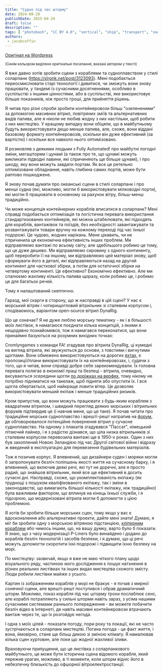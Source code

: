 ```yaml
---
title: "Судно під час шторму"
date: 2024-08-20
publishDate: 2025-04-29
draft: false
description: ""
tags: [ "photobash", "CC BY 4.0", "vertical", "ship", "transport", "sea", "wind turbine", "weather"]
authors:
 - jacobcoffin
---
```


[Оригінал на Wordpress](https://jacobcoffinwrites.wordpress.com/2024/08/20/ship-in-a-storm/)

<sub>(Синім кольором виділено оригінальні посилання, вказані автором у тексті)

Я вже давно хотів зробити сцени з кораблями та судноплавством у стилі соларпанк (https://slrpnk.net/post/3123093). Мені подобається переосмислювати старі технології і дивитися, чи зможуть вони знову працювати, у тандемі із сучасними досягненнями, особливо в суспільстві з іншими цінностями, або в суспільстві, яке використовує більше показників, ніж просто гроші, для прийняття рішень.

Я читав про різні спроби зробити контейнеровози більш "озелененими" за допомогою масивних вітрил, повітряних зміїв та альтернативних видів палива, але я ніколи не любив жодну з них настільки, щоб робити з них мистецтво. У кращому випадку вони обіцяли, що в майбутньому будуть використовувати дещо менше палива, але, схоже, вони віддані базовому формату контейнеровозів, оскільки він дуже ефективний (за вартістю) і оскільки все навколо нього оптимізовано.

Я розмовляв з деякими людьми з Fully Automated! про майбутні погодні зміни, мегашторми і цунамі (а також про те, що цунамі можуть викликати підводні лавини, які спричиняють ще більше цунамі), і про шкоду, яку вони можуть завдати портам. Як все це ретельно оптимізоване обладнання, навіть глибина самих портів, може бути раптово пошкоджене.

Я знову почав думати про океанські сцени в стилі соларпанк і про менші судна (які, можливо, могли б використовувати мілководні порти), які могли б працювати в основному за рахунок вітру, більш-менш традиційно.

Чи може концепція контейнерних кораблів вписатися в соларпанк? Мені справді подобається оптимізація та логістична перевага використання стандартизованих контейнерів, які можна штабелювати, які підходять для кораблів, вантажівок та поїздів, без необхідності завантажувати та розвантажувати товари вручну на кожному переході під час їхньої подорожі. Це чудово, жодних нарікань. Мене цікавить, чи не спричинила ця економічна ефективність інших проблем. Ми відправляємо вантажі по всьому світу, але здебільшого робимо це тому, що це дуже дешево. Ми відправляємо сировину з одного континенту, щоб переробити її на іншому, ми відправляємо цей матеріал знову, щоб сформувати його в деталі, які відправляються назад на другий континент для часткової збірки, а потім для остаточної збірки на четвертому континенті. Це ефективно? Економічно ефективно. Але ми спалюємо жахливу кількість палива щоразу, коли робимо це, і робимо це для багатьох речей.

Тому я налаштований скептично.

Гаразд, мої скарги в сторону, що ж насправді в цій сцені? У нас є морський вітряк і чотирищогловий вітрильник зі сталевим корпусом і, сподіваємось, варіантом open-source вітрил DynaRig.

Що це означає? Я не дуже люблю морську тематику - як і в більшості моїх листівок, я намагаюся поєднати кілька концепцій, з якими я нещодавно познайомився, тож я намагався переконатися, що вони принаймні базуються на розумних вихідних точках:

Cromlyngames з команди FA! згадував про вітрила DynaRig, ці кумедні на вигляд вітрила, які звужуються до основи, з товстими і вигнутими щоглами. Вони обмежено використовуються на дорогих [яхтах](https://www.dykstra-na.nl/designs/wasp-ecoliner/), є пропозиції/плани використовувати їх на контейнеровозах, і, судячи з того, що я читав, вони справді добре себе зарекомендували. Їх головна перевага полягає в економії праці та безпеці - вітрила, очевидно, висуваються зсередини щогли [по доріжках на верфях](https://www.youtube.com/watch?v=KZoS93qkZHw), тому нікому не потрібно підніматися на такелаж, щоб підняти або опустити їх. І вся щогла обертається, щоб найкраще ловити вітер. Це дозволяє використовувати менший екіпаж і менше традиційних ризиків.

Кром припустив, що вони можуть працювати з будь-яким кораблем з квадратним вітрилом, і швидкий перегляд деяких морських і вітрильних форумів підтвердив це (і навчив мене, що це таке). Я почав читати про традиційне морське судноплавство і врешті-решт натрапив на [форум](https://forums.sailinganarchy.com/threads/cargo-sailing-ships.238388/), де обговорювалося потенційне повернення вітрил у сучасне судноплавство. На одному з плакатів згадувався "Пассат", німецький літаючий лайнер, і я з радістю дізнався, що ціла низка вітрильників зі сталевим корпусом перевозила вантажі ще в 1950-х роках. Один з них був захоплений Новою Зеландією під час Другої світової війни і відразу ж введений в експлуатацію для перевезення будівельних матеріалів.

Тож я позичив корпус. Я впевнений, що дизайнери суден і моряки могли б запропонувати безліч поліпшень якості життя на сучасному барку, і я впевнений, що включив деякі речі, які тут не доречні, але я просто радий, що знайшов вітрильник, який все ще ефективний в досить сучасні дні. Насправді, схоже, що укомплектованість екіпажу (як труднощі з пошуком кваліфікованого екіпажу, так і зміни в законодавстві, що вимагають більшої кількості екіпажу, ніж традиційно) була важливим фактором, що вплинув на кінець їхньої служби, і я підозрюю, що модернізовані вітрила могли б допомогти з цією проблемою.

Я хотів би зробити більше морських сцен, тому якщо у вас є вдосконалення або альтернативні проекти, дайте мені знати! Думаю, я міг би зробити одну з морською вітряною підстанцією, [кліперним кораблем](https://www.bairdmaritime.com/shipping/dry-cargo/vessel-review-grain-de-sail-ii-french-transport-companys-cargo-sailship-built-for-trans-atlantic-crossings) або чимось іншим, що, на вашу думку, варто було б показати. Я знаю, що з часу модернізації P-Liners було винайдено і додано до кораблів безліч технологій і засобів безпеки, і я думаю, що ці речі можуть допомогти скоротити їхні подорожі і підвищити їхню безпеку на морі.

По мистецтву: зазвичай, якщо я вже не маю чіткого плану щодо візуального ряду, частиною мого дослідження є пошук натхнення в різних реальних листівках та інших видах мистецтва схожого змісту. Люди робили листівки майже з усього.

Картин із зображенням кораблів у морі не бракує - я почав з мирної сонячної сцени, але врешті-решт поступився і обрав драматичний шторм. Можливо, показ корабля під час шторму трохи послаблює сенс, але кораблі потрапляють у сильні шторми навіть зараз, з усіма нашими сучасними системами раннього попередження - ви можете побачити безліч відео в Інтернеті, де навіть масивні контейнеровози втрачають вантаж через те, що їх розгойдує негода.

І одна з моїх цілей - показати погоду, пори року та локації, які не часто зустрічаються в соларпанк мистецтві. Погана погода - це факт життя, і вона, ймовірно, стане ще більш дикою зі зміною клімату. Я намалював кілька сцен хуртовин, але поки що жодної жахливої зливи.

Враховуючи припущення, що це листівка з соларпанкового майбутнього, це може бути історична сцена відомого корабля, який пережив ураган, можливо, в ті моменти, коли шторм відніс його в небезпечну близькість до офшорної вітроелектростанції.
